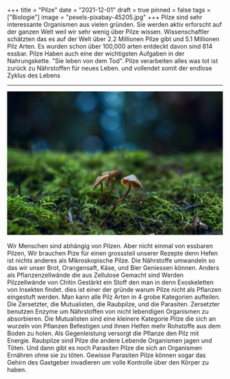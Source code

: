 +++
title = "Pilze"
date = "2021-12-01"
draft = true
pinned = false
tags = ["Biologie"]
image = "pexels-pixabay-45205.jpg"
+++
Pilze sind sehr interessante Organismen aus vielen gründen. Sie werden aktiv erforscht auf der ganzen Welt weil wir sehr wenig über Pilze wissen. Wissenschaftler schätzten das es auf der Welt über 2.2 Millionen Pilze gibt und 5.1 Millionen Pilz Arten. Es wurden schon über 100,000 arten entdeckt davon sind 614 essbar. Pilze Haben auch eine der wichtigsten Aufgaben in der Nahrungskette. "Sie leben von dem Tod". Pilze verarbeiten alles was tot ist zurück zu Nährstoffen für neues Leben. und vollendet somit der endlose Zyklus des Lebens

- - -

![](pexels-visually-us-1643403.jpg)

Wir Menschen sind abhängig von Pilzen. Aber nicht einmal von essbaren Pilzen, Wir brauchen Pize für einen grosssteil unserer Rezepte denn Hefen ist nichts anderes als Mikroskopische Pilze. Die Nährstoffe umwandeln so das wir unser Brot, Orangensaft, Käse, und Bier Geniessen können. Anders als Pflanzenzellwände die aus Zellulose Gemacht sind Werden Pilzzellwände von Chitin Gestärkt ein Stoff den man in denn Exoskeletten von Insekten findet.  dies ist einer der gründe warum Pilze nicht als Pflanzen eingestuft werden. Man kann alle Pilz Arten in 4 grobe Kategorien aufteilen. Die Zersetzter, die Mutualisten, die Raubpilze, und die Parasiten. Zersetzter benutzen Enzyme um Nährstoffen von nicht lebendigen Organismen zu absorbieren. Die Mutualisten sind eine kleinere Kategorie Pilze die sich an wurzeln von Pflanzen Befestigen und ihnen Helfen mehr Rohstoffe aus dem Boden zu holen. Als Gegenleistung versorgt die Pflanze den Pilz mit Energie. Raubpilze sind Pilze die andere Lebende Organismen jagen und Töten. Und dann gibt es noch Parasiten Pilze die sich an Organismen Ernähren ohne sie zu töten. Gewisse Parasiten Pilze können sogar das Gehirn des Gastgeber invadieren um volle Kontrolle über den Körper zu haben.
